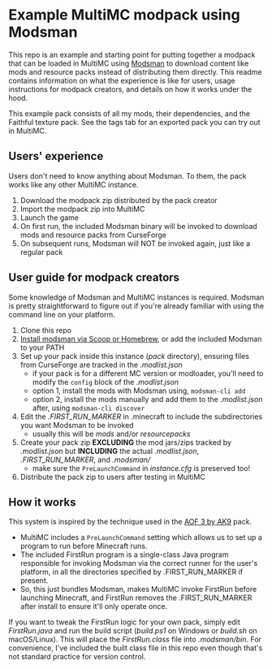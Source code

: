 # Example MultiMC modpack using Modsman

This repo is an example and starting point for putting together a modpack that can be loaded in MultiMC using [Modsman](https://github.com/sargunv/modsman/) to download content like mods and resource packs instead of distributing them directly. This readme contains information on what the experience is like for users, usage instructions for modpack creators, and details on how it works under the hood.

This example pack consists of all my mods, their dependencies, and the Faithful texture pack. See the tags tab for an exported pack you can try out in MultiMC.

## Users' experience

Users don't need to know anything about Modsman. To them, the pack works like any other MultiMC instance.

1. Download the modpack zip distributed by the pack creator
2. Import the modpack zip into MultiMC
3. Launch the game
4. On first run, the included Modsman binary will be invoked to download mods and resource packs from CurseForge
5. On subsequent runs, Modsman will NOT be invoked again, just like a regular pack

## User guide for modpack creators

Some knowledge of Modsman and MultiMC instances is required. Modsman is pretty straightforward to figure out if you're already familiar with using the command line on your platform.

1. Clone this repo
2. [Install modsman via Scoop or Homebrew](https://github.com/sargunv/modsman/blob/master/README.md), or add the included Modsman to your PATH
3. Set up your pack inside this instance (*pack* directory), ensuring files from CurseForge are tracked in the *.modlist.json*
   * if your pack is for a different MC version or modloader, you'll need to modify the `config` block of the *.modlist.json*
   * option 1, install the mods with Modsman using, `modsman-cli add`
   * option 2, install the mods manually and add them to the *.modlist.json* after, using `modsman-cli discover`
4. Edit the *.FIRST_RUN_MARKER* in .minecraft to include the subdirectories you want Modsman to be invoked
   * usually this will be *mods* and/or *resourcepacks*
5. Create your pack zip **EXCLUDING** the mod jars/zips tracked by *.modlist.json* but **INCLUDING** the actual *.modlist.json*, *.FIRST_RUN_MARKER*, and *.modsman/*
   * make sure the `PreLaunchCommand` in *instance.cfg* is preserved too!
6. Distribute the pack zip to users after testing in MultiMC

## How it works

This system is inspired by the technique used in the [AOF 3 by AK9](https://github.com/AllOfFabric/All-of-Fabric-3) pack.

 * MultiMC includes a `PreLaunchCommand` setting which allows us to set up a program to run before Minecraft runs.
 * The included FirstRun program is a single-class Java program responsible for invoking Modsman via the correct runner for the user's platform, in all the directories specified by .FIRST_RUN_MARKER if present.
 * So, this just bundles Modsman, makes MultiMC invoke FirstRun before launching Minecraft, and FirstRun removes the .FIRST_RUN_MARKER after install to ensure it'll only operate once.

If you want to tweak the FirstRun logic for your own pack, simply edit *FirstRun.java* and run the build script (*build.ps1* on Windows or *build.sh* on macOS/Linux). This will place the *FirstRun.class* file into *.modsman/bin*. For convenience, I've included the built class file in this repo even though that's not standard practice for version control.